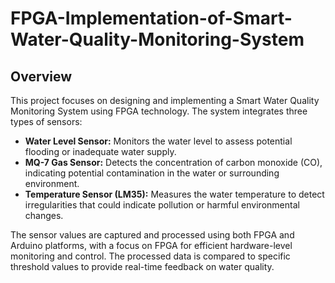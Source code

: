 # FPGA-Implementation-of-Smart-Water-Quality-Monitoring-System

## Overview

This project focuses on designing and implementing a Smart Water Quality Monitoring System using FPGA technology. The system integrates three types of sensors:

- **Water Level Sensor:**  Monitors the water level to assess potential flooding or inadequate water supply.
- **MQ-7 Gas Sensor:** Detects the concentration of carbon monoxide (CO), indicating potential contamination in the water or surrounding environment.
- **Temperature Sensor (LM35):** Measures the water temperature to detect irregularities that could indicate pollution or harmful environmental changes.
  
The sensor values are captured and processed using both FPGA and Arduino platforms, with a focus on FPGA for efficient hardware-level monitoring and control. The processed data is compared to specific threshold values to provide real-time feedback on water quality.



